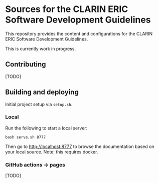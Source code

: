 # Sources for the CLARIN ERIC Software Development Guidelines

This repository provides the content and configurations for the CLARIN ERIC Software
Development Guidelines.

This is currently work in progress.

## Contributing

[TODO]

## Building and deploying

Initial project setup via `setup.sh`.

### Local

Run the following to start a local server:

`bash serve.sh 8777`

Then go to [http://localhost:8777](http://localhost:8777) to browse the documentation
based on your local source. Note: this requires docker.

### GitHub actions -> pages

[TODO]